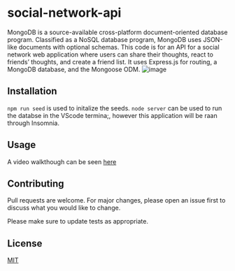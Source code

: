 # social-network-api

MongoDB is a source-available cross-platform document-oriented database program. Classified as a NoSQL database program, MongoDB uses JSON-like documents with optional schemas. This code is for an API for a social network web application where users can share their thoughts, react to friends’ thoughts, and create a friend list. It uses Express.js for routing, a MongoDB database, and the Mongoose ODM.
![image](https://github.com/l-antonello/social-network-api/assets/122548483/67d1aaf2-35e2-4110-a1c4-e4cb7584d3e0)



## Installation

```npm run seed``` is used to initalize the seeds. ```node server``` can be used to run the databse in the VScode termina;, however this application will be raan through Insomnia. 


## Usage

A video walkthough can be seen [here](https://drive.google.com/file/d/1OsP41rLbNAUocjij348F-_JX_WqBWV4C/view)


## Contributing

Pull requests are welcome. For major changes, please open an issue first
to discuss what you would like to change.

Please make sure to update tests as appropriate.

## License

[MIT](https://choosealicense.com/licenses/mit/)
